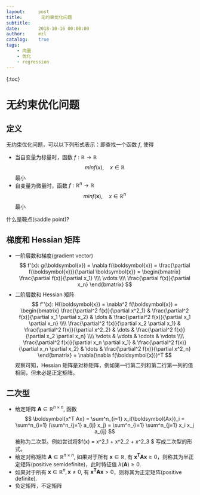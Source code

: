 ```yaml
---
layout:     post
title:       无约束优化问题
subtitle:   
date:       2018-10-16 00:00:00
author:     mzl
catalog:    true
tags:
    - 向量
    - 优化
    - regression
---
```


{:toc}

#  无约束优化问题
## 定义

无约束优化问题，可以以下列形式表示：即查找一个函数 $f$, 使得

- 当自变量为标量时，函数 $f: \mathbb{R} \rightarrow \mathbb{R}$
$$
min f(x), \quad x \in \mathbb{R}
$$ 最小
- 自变量为微量时，函数 $f: \mathbb{R}^n \rightarrow \mathbb{R}$
$$
min f(\boldsymbol{x}), \quad x \in \mathbb{R}^n
$$ 最小

什么是鞍点(saddle point)?

## 梯度和 Hessian 矩阵

- 一阶层数和梯度(gradient vector)
$$
f'(x): g(\boldsymbol{x}) = \nabla f(\boldsymbol{x}) = \frac{\partial f(\boldsymbol{x})}{\partial \boldsymbol{x}} = \begin{bmatrix}
\frac{\partial f(x)}{\partial x_1} \\\\
\vdots \\\\
\frac{\partial f(x)}{\partial x_n}
\end{bmatrix}
$$
- 二阶层数和 Hessian 矩阵
$$
f''(x): H(\boldsymbol{x}) = \nabla^2 f(\boldsymbol{x}) = \begin{bmatrix}
\frac{\partial^2 f(x)}{\partial x^2_1} & \frac{\partial^2 f(x)}{\partial x_1 \partial x_2} & \dots & \frac{\partial^2 f(x)}{\partial x_1 \partial x_n} \\\\
\frac{\partial^2 f(x)}{\partial x_2 \partial x_1} & \frac{\partial^2 f(x)}{\partial x^2_2} & \dots & \frac{\partial^2 f(x)}{\partial x_2 \partial x_n} \\\\
\vdots                                            & \vdots                                 & \cdots & \vdots \\\\
\frac{\partial^2 f(x)}{\partial x_n \partial x_1} & \frac{\partial^2 f(x)}{\partial x_n \partial x_2} & \dots & \frac{\partial^2 f(x)}{\partial x^2_n}
\end{bmatrix} = \nabla(\nabla f(\boldsymbol{x}))^T
$$
观察可知，Hessian 矩阵是对称矩阵，例如第一行第二列和第二行第一列的值相同，但未必是正定矩阵。

## 二次型

- 给定矩阵 $\boldsymbol {A} \in \mathbb{R}^{n \times n}$, 函数
$$
\boldsymbol{x^T Ax} = \sum^n_{i=1} x_i(\boldsymbol{Ax})_i = \sum^n_{i=1} (\sum^n_{j=1} a_{ij} x_j) = \sum^n_{i=1} \sum^n_{j=1} x_i x_j a_{ij}
$$
 被称为二次型。例如尝试将$f(x) = x^2_1 + x^2_2 + x^2_3 $ 写成二次型的形式。
 - 给定对称矩阵 $\boldsymbol{A} \in \mathbb{R}^{n \times n}$, 如果对于所有 $\boldsymbol{x} \in \mathbb{R}$, 有 $\boldsymbol{x^T Ax} \ge 0$，则称其为半正定矩阵(positive semidefinite)，此时特征值 $\lambda(\boldsymbol{A}) \ge 0$.
 - 如果对于所有 $\boldsymbol{x} \in \mathbb{R}^n, \boldsymbol{x} \ne 0$, 有 $\boldsymbol{x^T Ax} \gt 0$，则称其为正定矩阵(positive definite).
 - 负定矩阵，不定矩阵
